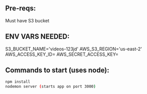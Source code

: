 ## Pre-reqs:

Must have S3 bucket

## ENV VARS NEEDED:

S3_BUCKET_NAME='videos-123jd'
AWS_S3_REGION='us-east-2'
AWS_ACCESS_KEY_ID=
AWS_SECRET_ACCESS_KEY=

## Commands to start (uses node):

```sh
npm install
nodemon server (starts app on port 3000)
```
